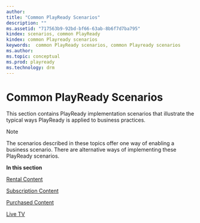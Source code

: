 ```yaml
---
author:
title: "Common PlayReady Scenarios"
description: ""
ms.assetid: "717563b9-92bd-bf66-63ab-8b6f7d7ba795"
kindex: scenarios, common PlayReady
kindex: common Playready scenarios
keywords:  common PlayReady scenarios, common Playready scenarios
ms.author:
ms.topic: conceptual
ms.prod: playready
ms.technology: drm
---
```



# Common PlayReady Scenarios


This section contains PlayReady implementation scenarios that illustrate the typical ways PlayReady is applied to business practices.

> [!NOTE]
> The scenarios described in these topics offer one way of enabling a business scenario. There are alternative ways of implementing these PlayReady scenarios.

**In this section**

[Rental Content](scenariorentalcontent.md)

[Subscription Content](scenariosubscriptioncontent.md)

[Purchased Content](scenariopurchasedcontent.md)

[Live TV](scenariolivetv.md)

